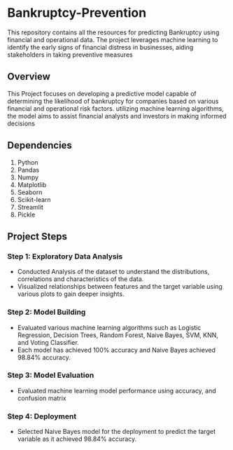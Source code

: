 # Bankruptcy-Prevention
This repository contains all the resources for predicting Bankruptcy using financial and operational data. The project leverages machine learning to identify the early signs of financial distress in businesses, aiding stakeholders in taking preventive measures
## Overview
This Project focuses on developing a predictive model capable of determining the likelihood of bankruptcy for companies based on various financial and operational risk factors. utilizing machine learning algorithms, the model aims to assist financial analysts and investors in making informed decisions
## Dependencies
1. Python
2. Pandas
3. Numpy
4. Matplotlib
5. Seaborn
6. Scikit-learn
7. Streamlit
8. Pickle
## Project Steps
### Step 1: Exploratory Data Analysis
- Conducted Analysis of the dataset to understand the distributions, correlations and characteristics of the data.
- Visualized relationships between features and the target variable using various plots to gain deeper insights.
### Step 2: Model Building
- Evaluated various machine learning algorithms such as Logistic Regression, Decision Trees, Random Forest, Naive Bayes, SVM, KNN, and Voting Classifier.
- Each model has achieved 100% accuracy and Naive Bayes achieved 98.84% accuracy.
### Step 3: Model Evaluation
- Evaluated machine learning model performance using accuracy, and confusion matrix
### Step 4: Deployment
- Selected Naive Bayes model for the deployment to predict the target variable as it achieved 98.84% accuracy.

